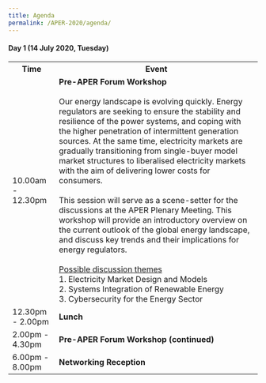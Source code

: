 ```yaml
---
title: Agenda
permalink: /APER-2020/agenda/
---
```

#### Day 1 (14 July 2020, Tuesday)

<table>
  <tr>
    <th><b>Time</b></th>
    <th><b>Event</b></th>
  </tr>
  <tr>
    <td>10.00am - 12.30pm</td>
    <td><b>Pre-APER Forum Workshop</b><br><br>Our energy landscape is evolving quickly. Energy regulators are seeking to ensure the stability and resilience of the power systems, and coping with the higher penetration of intermittent generation sources. At the same time, electricity markets are gradually transitioning from single-buyer model market structures to liberalised electricity markets with the aim of delivering lower costs for consumers.<br><br>This session will serve as a scene-setter for the discussions at the APER Plenary Meeting. This workshop will provide an introductory overview on the current outlook of the global energy landscape, and discuss key trends and their implications for energy regulators.<br><br><u>Possible discussion themes</u><br>1. Electricity Market Design and Models<br>2. Systems Integration of Renewable Energy<br>3. Cybersecurity for the Energy Sector<br></td>
  </tr>
  <tr>
    <td>12.30pm - 2.00pm</td>
    <td><b>Lunch</b></td>
  </tr>
  <tr>
    <td>2.00pm - 4.30pm</td>
    <td><b>Pre-APER Forum Workshop (continued)</b></td>
  </tr>
  <tr>
    <td>6.00pm - 8.00pm</td>
    <td><b>Networking Reception</b></td>
  </tr>
</table>
